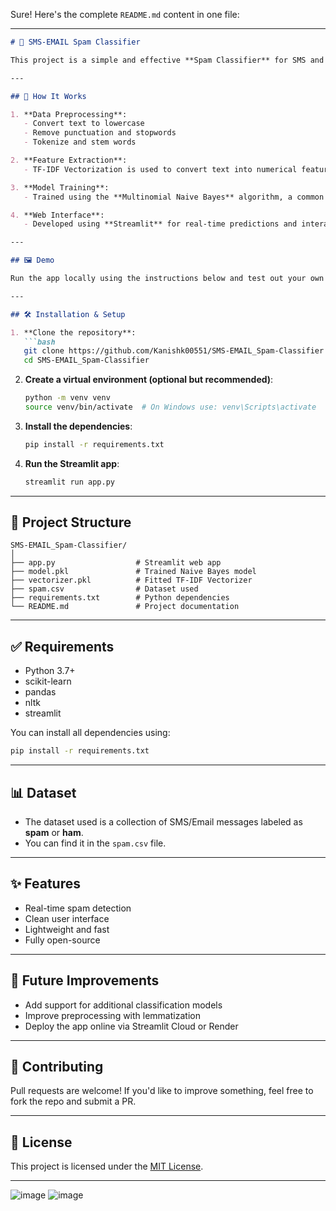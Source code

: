 Sure! Here's the complete `README.md` content in one file:

---

````markdown
# 📩 SMS-EMAIL Spam Classifier

This project is a simple and effective **Spam Classifier** for SMS and Email messages using **Natural Language Processing (NLP)** and **Machine Learning (ML)**. It uses a Multinomial Naive Bayes model trained on preprocessed message data and provides predictions via a clean and responsive **Streamlit** web app.

---

## 🧠 How It Works

1. **Data Preprocessing**:
   - Convert text to lowercase
   - Remove punctuation and stopwords
   - Tokenize and stem words

2. **Feature Extraction**:
   - TF-IDF Vectorization is used to convert text into numerical features.

3. **Model Training**:
   - Trained using the **Multinomial Naive Bayes** algorithm, a common choice for text classification tasks.

4. **Web Interface**:
   - Developed using **Streamlit** for real-time predictions and interaction.

---

## 🖼️ Demo

Run the app locally using the instructions below and test out your own SMS or Email messages!

---

## 🛠️ Installation & Setup

1. **Clone the repository**:
   ```bash
   git clone https://github.com/Kanishk00551/SMS-EMAIL_Spam-Classifier.git
   cd SMS-EMAIL_Spam-Classifier
````

2. **Create a virtual environment (optional but recommended)**:

   ```bash
   python -m venv venv
   source venv/bin/activate  # On Windows use: venv\Scripts\activate
   ```

3. **Install the dependencies**:

   ```bash
   pip install -r requirements.txt
   ```

4. **Run the Streamlit app**:

   ```bash
   streamlit run app.py
   ```

---

## 📁 Project Structure

```
SMS-EMAIL_Spam-Classifier/
│
├── app.py                  # Streamlit web app
├── model.pkl               # Trained Naive Bayes model
├── vectorizer.pkl          # Fitted TF-IDF Vectorizer
├── spam.csv                # Dataset used
├── requirements.txt        # Python dependencies
└── README.md               # Project documentation
```

---

## ✅ Requirements

* Python 3.7+
* scikit-learn
* pandas
* nltk
* streamlit

You can install all dependencies using:

```bash
pip install -r requirements.txt
```

---

## 📊 Dataset

* The dataset used is a collection of SMS/Email messages labeled as **spam** or **ham**.
* You can find it in the `spam.csv` file.

---

## ✨ Features

* Real-time spam detection
* Clean user interface
* Lightweight and fast
* Fully open-source

---

## 📌 Future Improvements

* Add support for additional classification models
* Improve preprocessing with lemmatization
* Deploy the app online via Streamlit Cloud or Render

---

## 🤝 Contributing

Pull requests are welcome! If you'd like to improve something, feel free to fork the repo and submit a PR.

---

## 📄 License

This project is licensed under the [MIT License](LICENSE).

---


![image](https://github.com/user-attachments/assets/b30f08dc-fa4c-40de-9961-e8f3e788f5ba)
![image](https://github.com/user-attachments/assets/a4dbe209-4979-4bc6-966c-48d3307608cf)
